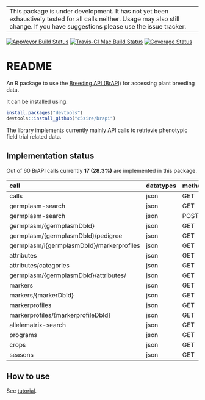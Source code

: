 
<!-- README.md is generated from README.Rmd. Please edit that file -->
|                                                                                                                                                                                      |
|--------------------------------------------------------------------------------------------------------------------------------------------------------------------------------------|
| This package is under development. It has not yet been exhaustively tested for all calls neither. Usage may also still change. If you have suggestions please use the issue tracker. |

[![AppVeyor Build Status](https://ci.appveyor.com/api/projects/status/github/c5sire/brapi?branch=master&svg=true)](https://ci.appveyor.com/project/c5sire/brapi) [![Travis-CI Mac Build Status](https://travis-ci.org/c5sire/brapi.svg?branch=master&label=Mac%20OSX)](https://travis-ci.org/c5sire/brapi) [![Coverage Status](https://img.shields.io/codecov/c/github/c5sire/brapi/master.svg)](https://codecov.io/github/c5sire/brapi?branch=master)

README
======

An R package to use the [Breeding API (BrAPI)](http://docs.brapi.apiary.io) for accessing plant breeding data.

It can be installed using:

``` r
install.packages("devtools")
devtools::install_github("c5sire/brapi")
```

The library implements currently mainly API calls to retrievie phenotypic field trial related data.

Implementation status
---------------------

Out of 60 BrAPI calls currently **17 (28.3%)** are implemented in this package.

| call                                      | datatypes | methods | scope      |
|:------------------------------------------|:----------|:--------|:-----------|
| calls                                     | json      | GET     | CORE       |
| germplasm-search                          | json      | GET     | CORE       |
| germplasm-search                          | json      | POST    | CORE       |
| germplasm/{germplasmDbId}                 | json      | GET     | CORE       |
| germplasm/{germplasmDbId}/pedigree        | json      | GET     | CORE       |
| germplasm/i{germplasmDbId}/markerprofiles | json      | GET     | GENOTYPING |
| attributes                                | json      | GET     | GENOTYPING |
| attributes/categories                     | json      | GET     | GENOTYPING |
| germplasm/{germplasmDbId}/attributes/     | json      | GET     | GENOTYPING |
| markers                                   | json      | GET     | GENOTYPING |
| markers/{markerDbId}                      | json      | GET     | GENOTYPING |
| markerprofiles                            | json      | GET     | GENOTYPING |
| markerprofiles/{markerprofileDbId}        | json      | GET     | GENOTYPING |
| allelematrix-search                       | json      | GET     | GENOTYPING |
| programs                                  | json      | GET     | CORE       |
| crops                                     | json      | GET     | CORE       |
| seasons                                   | json      | GET     | CORE       |

How to use
----------

See [tutorial](https://github.com/c5sire/brapi/blob/master/vignettes/tutorial.md).

